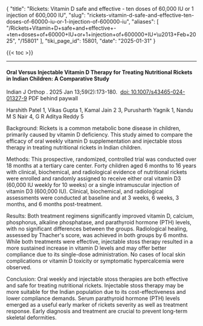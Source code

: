 {
  "title": "Rickets: Vitamin D safe and effective - ten doses of 60,000 IU or 1 injection of 600,000 IU",
  "slug": "rickets-vitamin-d-safe-and-effective-ten-doses-of-60000-iu-or-1-injection-of-600000-iu",
  "aliases": [
    "/Rickets+Vitamin+D+safe+and+effective+-+ten+doses+of+60000+IU+or+1+injection+of+600000+IU+\u2013+Feb+2025",
    "/15801"
  ],
  "tiki_page_id": 15801,
  "date": "2025-01-31"
}

{{< toc >}}

---

#### Oral Versus Injectable Vitamin D Therapy for Treating Nutritional Rickets in Indian Children: A Comparative Study

Indian J Orthop . 2025 Jan 13;59(2):173-180.  [doi: 10.1007/s43465-024-01327-9](https://doi.org/10.1007/s43465-024-01327-9) PDF behind paywall

Harshith Patel 1, Vikas Gupta 1, Kamal Jain 2 3, Purusharth Yagnik 1, Nandu M S Nair 4, G R Aditya Reddy 5

Background: Rickets is a common metabolic bone disease in children, primarily caused by vitamin D deficiency. This study aimed to compare the efficacy of oral weekly vitamin D supplementation and injectable stoss therapy in treating nutritional rickets in Indian children.

Methods: This prospective, randomized, controlled trial was conducted over 18 months at a tertiary care center. Forty children aged 6 months to 16 years with clinical, biochemical, and radiological evidence of nutritional rickets were enrolled and randomly assigned to receive either oral vitamin D3 (60,000 IU weekly for 10 weeks) or a single intramuscular injection of vitamin D3 (600,000 IU). Clinical, biochemical, and radiological assessments were conducted at baseline and at 3 weeks, 6 weeks, 3 months, and 6 months post-treatment.

Results: Both treatment regimens significantly improved vitamin D, calcium, phosphorus, alkaline phosphatase, and parathyroid hormone (PTH) levels, with no significant differences between the groups. Radiological healing, assessed by Thacher's score, was achieved in both groups by 6 months. While both treatments were effective, injectable stoss therapy resulted in a more sustained increase in vitamin D levels and may offer better compliance due to its single-dose administration. No cases of local skin complications or vitamin D toxicity or symptomatic hypercalcemia were observed.

Conclusion: Oral weekly and injectable stoss therapies are both effective and safe for treating nutritional rickets. Injectable stoss therapy may be more suitable for the Indian population due to its cost-effectiveness and lower compliance demands. Serum parathyroid hormone (PTH) levels emerged as a useful early marker of rickets severity as well as treatment response. Early diagnosis and treatment are crucial to prevent long-term skeletal deformities.
